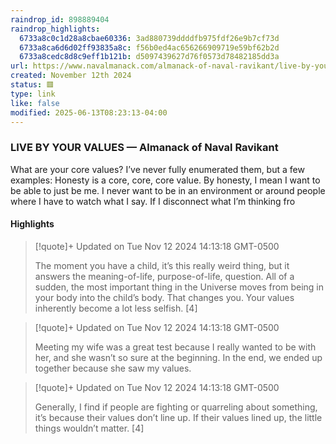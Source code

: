 ```yaml
---
raindrop_id: 898889404
raindrop_highlights:
  6733a8c0c1d28a8cbae60336: 3ad880739ddddfb975fdf26e9b7cf73d
  6733a8ca6d6d02ff93835a8c: f56b0ed4ac656266909719e59bf62b2d
  6733a8cedc8d8c9eff1b121b: d5097439627d76f0573d78482185dd3a
url: https://www.navalmanack.com/almanack-of-naval-ravikant/live-by-your-values
created: November 12th 2024
status: 🟥
type: link
like: false
modified: 2025-06-13T08:23:13-04:00
---
```



### LIVE BY YOUR VALUES — Almanack of Naval Ravikant

What are your core values?    I’ve never fully enumerated them, but a few examples:   Honesty is a core, core, core value. By honesty, I mean I want to be able to just be me. I never want to be in an environment or around people where I have to watch what I say. If I disconnect what I’m thinking fro

#### Highlights

> [!quote]+ Updated on Tue Nov 12 2024 14:13:18 GMT-0500
>
> The moment you have a child, it’s this really weird thing, but it answers the meaning-of-life, purpose-of-life, question. All of a sudden, the most important thing in the Universe moves from being in your body into the child’s body. That changes you. Your values inherently become a lot less selfish. [4]

> [!quote]+ Updated on Tue Nov 12 2024 14:13:18 GMT-0500
>
> Meeting my wife was a great test because I really wanted to be with her, and she wasn’t so sure at the beginning. In the end, we ended up together because she saw my values.

> [!quote]+ Updated on Tue Nov 12 2024 14:13:18 GMT-0500
>
> Generally, I find if people are fighting or quarreling about something, it’s because their values don’t line up. If their values lined up, the little things wouldn’t matter. [4]
